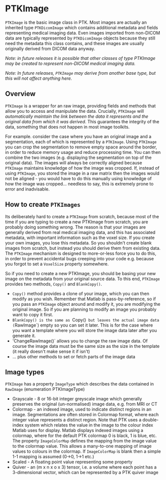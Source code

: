 # PTKImage

`PTKImage` is the basic image class in PTK. Most images are actually an inherited type `PTKDicomImage` which contains additional metadata and fields representing medical imaging data. Even images imported from non-DICOM data are typically represented by `PTKDicomImage` objects because they still need the metadata this class contains, and these images are usually originally derived from DICOM data anyway.

_Note: in future releases it is possible that other classes of type PTKImage may be created to represent non-DICOM medical imaging data._

_Note: In future releases, `PTKImage` may derive from another base type, but this will not affect anything here._

## Overview

`PTKImage` is a wrapper for an raw image, providing fields and methods that allow you to access and manipulate the data. Crucially, `PTKImage` will _automatically maintain the link between the data it represents and the original data from which it was derived_. This guarantees the integrity of the data, something that does not happen in most image toolkits.

For example. consider the case where you have an original image and a segmentation, each of which is represented by a `PTKImage`. Using `PTKImage` you can crop the segmentation to remove empty space around the border, in order to reduce memory usage and reduce processing time. You can then combine the two images (e.g. displaying the segmentation on top of the original data). The images will always be correctly aligned because `PTKImage` maintains knowledge of how the image was cropped. If, instead of using `PTKImage`, you stored the image in a raw matrix then the images would not be aligned - you would have to do this manually using knowledge of how the image was cropped... needless to say, this is extremely prone to error and inadvisable.


## How to create `PTKImages`

Its deliberately hard to create a `PTKImage` from scratch, because most of the time if you are typing to create a new PTKImage from scratch, you are probably doing something wrong. The reason is that your images are generally derived from real medical imaging data, and this has associated metadata, with important information such as the voxel size. If you create your own images, you lose this metadata. So you shouldn't create blank images from scratch, but instead you should derive them from existing data. The `PTKImage` mechanism is designed to more-or-less force you to do this, in order to prevent accidental bugs creeping into your code e.g. because you forgot to set a `VoxelSize` property somewhere.

So if you need to create a new PTKImage, you should be basing your new image on the metadata from your original source data. To this end, `PTKImage` provides two methods, `Copy()` and `BlankCopy()`.

* `Copy()` method provides a clone of your image, which you can then modify as you wish. Remember that Matlab is pass-by-reference, so if you pass an `PTKImage` object around and modify it, you are modifying the original image. So if you are planning to modify an image you probably want to copy it first.
* `BlankCopy() is the same as `Copy()` but leaves the actual image data (`RawImage`) empty so you can set it later. This is for the case where you want a template where you will store the image data later after you generate it.
* 'ChangeRawImage()` allows you to change the raw image data. Of course the image data must be the same size as the size in the template (it really doesn't make sense it if isn't)
* ... plus other methods to set or fetch parts of the image data





## Image types

`PTKImage` has a property `ImageType` which describes the data contained in `RawImage` (enumeration PTKImageType)
 * Grayscale - 8 or 16-bit integer greyscale image which generally preserves the original (un-normalised) image data, e.g. from MRI or CT
 * Colormap - an indexed image, used to indicate distinct regions in an image. Segmentations are often stored in Colormap format, where each integer value represents a distinct region. Note that PTK uses a double-index system which relates  the value in the image to the colour index Matlab uses for display. Matlab displays indexed images using a colormap, where for the default PTK colormap 0 is black, 1 is blue, etc. The property `ImageColorMap` defines the mapping from the image value to the colormap value. This allows a many-to-one mapping of image values to colours in the colormap. If `ImageColorMap` is blank then a simple 1-1 mapping is assumed (0->0, 1->1 etc.)
 * Scaled - A floating point value representing some property
 * Quiver - an (m x n x o x 3) tensor, i.e. a volume where each point has a 3-dimensional vector, which can be represented by a PTK quiver image
